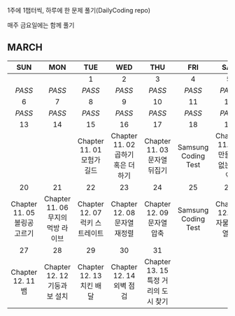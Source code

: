 1주에 1챕터씩, 하루에 한 문제 풀기(DailyCoding repo)

매주 금요일에는 함께 풀기


## MARCH

|SUN    |MON    |TUE    |WED    |THU    |FRI    |SAT    |
|:-----:|:-----:|:-----:|:-----:|:-----:|:-----:|:-----:|
|       |       |1      |2      |3      |4      |5      |
|*PASS* |*PASS* |*PASS* |*PASS* |*PASS* |*PASS* |*PASS* |
|6      |7      |8      |9      |10     |11     |12     |
|*PASS* |*PASS* |*PASS* |*PASS* |*PASS* |*PASS* |*PASS* |
|13     |14     |15     |16     |17     |18     |19     |
|       |       |Chapter 11. 01 모험가 길드|Chapter 11. 02 곱하기 혹은 더하기|Chapter 11. 03 문자열 뒤집기|Samsung Coding Test|Chapter 11. 04 만들 수 없는 금액|
|20     |21     |22     |23     |24     |25     |26     |
|Chapter 11. 05 볼링공 고르기|Chapter 11. 06 무지의 먹방 라이브|Chapter 12. 07 럭키 스트레이트|Chapter 12. 08 문자열 재정렬|Chapter 12. 09 문자열 압축|Samsung Coding Test|Chapter 12. 10 자물쇠와 열쇠|
|27     |28     |29     |30     |31     |       |       |
|Chapter 12. 11 뱀|Chapter 12. 12 기둥과 보 설치|Chapter 12. 13 치킨 배달|Chapter 12. 14 외벽 점검|Chapter 13. 15 특정 거리의 도시 찾기|||
